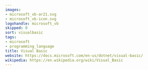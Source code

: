```yaml
---
images:
- microsoft_vb-ar21.svg
- microsoft_vb-icon.svg
logohandle: microsoft_vb
skipped: 0
sort: visualbasic
tags:
- microsoft
- programming_language
title: Visual Basic
website: https://docs.microsoft.com/en-us/dotnet/visual-basic/
wikipedia: https://en.wikipedia.org/wiki/Visual_Basic
---
```

